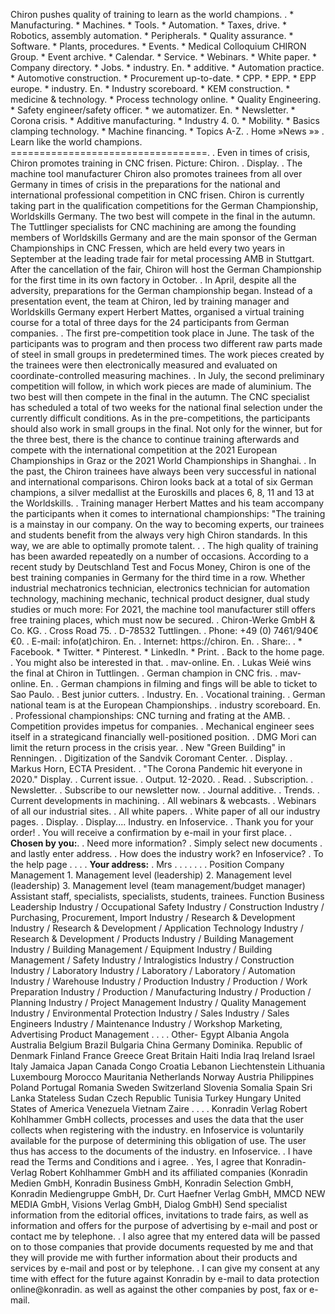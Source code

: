   Chiron pushes quality of training to learn as the world champions. . * Manufacturing. * Machines. * Tools. * Automation. * Taxes, drive. * Robotics, assembly automation. * Peripherals. * Quality assurance. * Software. * Plants, procedures. * Events. * Medical Colloquium CHIRON Group. * Event archive. * Calendar. * Service. * Webinars. * White paper. * Company directory. * Jobs. * industry. En. * additive. * Automation practice. * Automotive construction. * Procurement up-to-date. * CPP. * EPP. * EPP europe. * industry. En. * Industry scoreboard. * KEM construction. * medicine & technology. * Process technology online. * Quality Engineering. * Safety engineer/safety officer. * we automatizer. En. * Newsletter. * Corona crisis. * Additive manufacturing. * Industry 4. 0. * Mobility. * Basics clamping technology. * Machine financing. * Topics A-Z. . Home »News »» . Learn like the world champions. ==================================. . Even in times of crisis, Chiron promotes training in CNC frisen. Picture: Chiron. . Display. . The machine tool manufacturer Chiron also promotes trainees from all over Germany in times of crisis in the preparations for the national and international professional competition in CNC frisen. Chiron is currently taking part in the qualification competitions for the German Championship, Worldskills Germany. The two best will compete in the final in the autumn. The Tuttlinger specialists for CNC machining are among the founding members of Worldskills Germany and are the main sponsor of the German Championships in CNC Fressen, which are held every two years in September at the leading trade fair for metal processing AMB in Stuttgart. After the cancellation of the fair, Chiron will host the German Championship for the first time in its own factory in October. . In April, despite all the adversity, preparations for the German championship began. Instead of a presentation event, the team at Chiron, led by training manager and Worldskills Germany expert Herbert Mattes, organised a virtual training course for a total of three days for the 24 participants from German companies. . The first pre-competition took place in June. The task of the participants was to program and then process two different raw parts made of steel in small groups in predetermined times. The work pieces created by the trainees were then electronically measured and evaluated on coordinate-controlled measuring machines. . In July, the second preliminary competition will follow, in which work pieces are made of aluminium. The two best will then compete in the final in the autumn. The CNC specialist has scheduled a total of two weeks for the national final selection under the currently difficult conditions. As in the pre-competitions, the participants should also work in small groups in the final. Not only for the winner, but for the three best, there is the chance to continue training afterwards and compete with the international competition at the 2021 European Championships in Graz or the 2021 World Championships in Shanghai. . In the past, the Chiron trainees have always been very successful in national and international comparisons. Chiron looks back at a total of six German champions, a silver medallist at the Euroskills and places 6, 8, 11 and 13 at the Worldskills. . Training manager Herbert Mattes and his team accompany the participants when it comes to international championships: "The training is a mainstay in our company. On the way to becoming experts, our trainees and students benefit from the always very high Chiron standards. In this way, we are able to optimally promote talent. . . The high quality of training has been awarded repeatedly on a number of occasions. According to a recent study by Deutschland Test and Focus Money, Chiron is one of the best training companies in Germany for the third time in a row. Whether industrial mechatronics technician, electronics technician for automation technology, machining mechanic, technical product designer, dual study studies or much more: For 2021, the machine tool manufacturer still offers free training places, which must now be secured. . Chiron-Werke GmbH & Co. KG. . Cross Road 75. . D-78532 Tuttlingen. . Phone: +49 (0) 7461/940€€0. . E-mail: info(at)chiron. En. . Internet: https://chiron. En. . Share:. . * Facebook. * Twitter. * Pinterest. * LinkedIn. * Print. . Back to the home page. . You might also be interested in that. . mav-online. En. . Lukas Weié wins the final at Chiron in Tuttlingen. . German champion in CNC fris. . mav-online. En. . German champions in filming and fings will be able to ticket to Sao Paulo. . Best junior cutters. . Industry. En. . Vocational training. . German national team is at the European Championships. . industry scoreboard. En. . Professional championships: CNC turning and frating at the AMB. . Competition provides impetus for companies. . Mechanical engineer sees itself in a strategicand financially well-positioned position. . DMG Mori can limit the return process in the crisis year. . New "Green Building" in Renningen. . Digitization of the Sandvik Coromant Center. . Display. . Markus Horn, ECTA President. . "The Corona Pandemic hit everyone in 2020." Display. . Current issue. . Output. 12-2020. . Read. . Subscription. . Newsletter. . Subscribe to our newsletter now. . Journal additive. . Trends. . Current developments in machining. . All webinars & webcasts. . Webinars of all our industrial sites. . All white papers. . White paper of all our industry pages. . Display. . Display.... Industry. en Infoservice. . Thank you for your order! . You will receive a confirmation by e-mail in your first place. . **Chosen by you:**. . Need more information? . Simply select new documents . and lastly enter address. . How does the industry work? en Infoservice? . To the help page . . . . **Your address:** . Mrs . . . . . . . Position Company Management 1. Management level (leadership) 2. Management level (leadership) 3. Management level (team management/budget manager) Assistant staff, specialists, specialists, students, trainees. Function Business Leadership Industry / Occupational Safety Industry / Construction Industry / Purchasing, Procurement, Import Industry / Research & Development Industry / Research & Development / Application Technology Industry / Research & Development / Products Industry / Building Management Industry / Building Management / Equipment Industry / Building Management / Safety Industry / Intralogistics Industry / Construction Industry / Laboratory Industry / Laboratory / Laboratory / Automation Industry / Warehouse Industry / Production Industry / Production / Work Preparation Industry / Production / Manufacturing Industry / Production / Planning Industry / Project Management Industry / Quality Management Industry / Environmental Protection Industry / Sales Industry / Sales Engineers Industry / Maintenance Industry / Workshop Marketing, Advertising Product Management . . . . Other- Egypt Albania Angola Australia Belgium Brazil Bulgaria China Germany Dominika. Republic of Denmark Finland France Greece Great Britain Haiti India Iraq Ireland Israel Italy Jamaica Japan Canada Congo Croatia Lebanon Liechtenstein Lithuania Luxembourg Morocco Mauritania Netherlands Norway Austria Philippines Poland Portugal Romania Sweden Switzerland Slovenia Somalia Spain Sri Lanka Stateless Sudan Czech Republic Tunisia Turkey Hungary United States of America Venezuela Vietnam Zaire . . . . Konradin Verlag Robert Kohlhammer GmbH collects, processes and uses the data that the user collects when registering with the industry. en Infoservice is voluntarily available for the purpose of determining this obligation of use. The user thus has access to the documents of the industry. en Infoservice. . I have read the Terms and Conditions and i agree. . Yes, I agree that Konradin-Verlag Robert Kohlhammer GmbH and its affiliated companies (Konradin Medien GmbH, Konradin Business GmbH, Konradin Selection GmbH, Konradin Mediengruppe GmbH, Dr. Curt Haefner Verlag GmbH, MMCD NEW MEDIA GmbH, Visions Verlag GmbH, Dialog GmbH) Send specialist information from the editorial offices, invitations to trade fairs, as well as information and offers for the purpose of advertising by e-mail and post or contact me by telephone. . I also agree that my entered data will be passed on to those companies that provide documents requested by me and that they will provide me with further information about their products and services by e-mail and post or by telephone. . I can give my consent at any time with effect for the future against Konradin by e-mail to data protection online@konradin. as well as against the other companies by post, fax or e-mail.